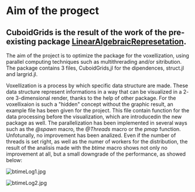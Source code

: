 # Aim of the progect

## CuboidGrids is the result of the work of the pre-existing package [LinearAlgebraicRepresetation](https://github.com/cvdlab/LinearAlgebraicRepresentation.jl).

The aim of the project is to optimize the package for the voxellization, using parallel computing techniques such as multithrerading and/or sitribution.
The package contains 3 files, CuboidGrids,jl for the dipendences, struct.jl and largrid.jl.

Voxellization is a process by which specific data structure are made. These data structure represent informations in a way that can be visualized in a 2- ore 3-dimensional render, thanks to the help of other package.
For the voxellixaion is such a "hidden" concept without the graphic result, an example file has been given for the project. This file contain function for the data processing before the visualization, which are introducedin the new package as well.
The parallelization has been implemented in several ways such as the *@spawn* macro, the *@Threads* macro or the *pmap* function. Unfotunally, no improvement has been analized. Even if the number of threads is set right, as well as the numer of workers for the distribution, the result of the analisis made with the *btime* macro shows not only no improvement at all, but a small downgrade of the performance, as showed below:

![btimeLog1.jpg](https://www.dropbox.com/s/b5ilkm8pndv2u0r/btimeLog1.jpg?dl=0&raw=1)

![btimeLog2.jpg](https://www.dropbox.com/s/elhgo0fx0xfl14o/btimeLog2.jpg?dl=0&raw=1)